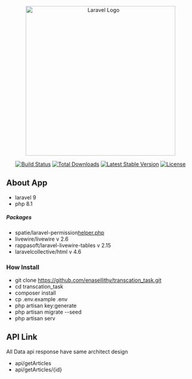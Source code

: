 <p align="center"><a href="https://laravel.com" target="_blank"><img src="https://raw.githubusercontent.com/laravel/art/master/logo-lockup/5%20SVG/2%20CMYK/1%20Full%20Color/laravel-logolockup-cmyk-red.svg" width="400" alt="Laravel Logo"></a></p>

<p align="center">
<a href="https://github.com/laravel/framework/actions"><img src="https://github.com/laravel/framework/workflows/tests/badge.svg" alt="Build Status"></a>
<a href="https://packagist.org/packages/laravel/framework"><img src="https://img.shields.io/packagist/dt/laravel/framework" alt="Total Downloads"></a>
<a href="https://packagist.org/packages/laravel/framework"><img src="https://img.shields.io/packagist/v/laravel/framework" alt="Latest Stable Version"></a>
<a href="https://packagist.org/packages/laravel/framework"><img src="https://img.shields.io/packagist/l/laravel/framework" alt="License"></a>
</p>

## About App


- laravel 9
- php 8.1

##### Packages 
- spatie/laravel-permission[helper.php](app%2FHelpers%2Fhelper.php)
- livewire/livewire v 2.6
- rappasoft/laravel-livewire-tables v 2.15
- laravelcollective/html v 4.6


### How Install
- git clone https://github.com/enasellithy/transcation_task.git
- cd transcation_task
- composer install
- cp .env.example .env
- php artisan key:generate
- php artisan migrate --seed
- php artisan serv


## API Link
All Data api response have same architect design 
 - api/getArticles
 - api/getArticles/{id}
